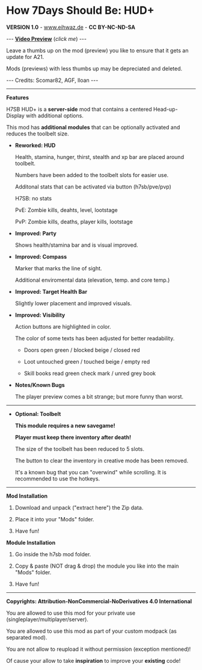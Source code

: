 # How 7Days Should Be: HUD+

**VERSION 1.0** - www.eihwaz.de - **CC BY-NC-ND-SA**

--- [**Video Preview**](https://www.youtube.com/watch?v=WHwMi6P5IW8) (*click me*) ---

Leave a thumbs up on the mod (preview) you like to ensure that it gets an update for A21.

Mods (previews) with less thumbs up may be depreciated and deleted.

--- Credits: Scomar82, AGF, lloan  ---

--- --- --- --- --- --- --- --- ---

**Features**

H7SB HUD+ is a **server-side** mod that contains a centered Head-up-Display with additional options.

This mod has **additional modules** that can be optionally activated and reduces the toolbelt size.

* **Reworked: HUD**
	
	Health, stamina, hunger, thirst, stealth and xp bar are placed around toolbelt.
	
	Numbers have been added to the toolbelt slots for easier use.
	
	Additonal stats that can be activated via button (h7sb/pve/pvp)
	
	H7SB: no stats
	
	PvE: Zombie kills, deahts, level, lootstage
	
	PvP: Zombie kills, deaths, player kills, lootstage
	
* **Improved: Party**

	Shows health/stamina bar and is visual improved.

* **Improved: Compass**

	Marker that marks the line of sight.
	
	Additional enviromental data (elevation, temp. and core temp.)

* **Improved: Target Health Bar**

	Slightly lower placement and improved visuals.

* **Improved: Visibility**
	
	Action buttons are highlighted in color.
	
	The color of some texts has been adjusted for better readability.

	- Doors open green / blocked beige / closed red 
	
	- Loot untouched green / touched beige / empty red
	
	- Skill books read green check mark / unred grey book
	
* **Notes/Known Bugs**

	The player preview comes a bit strange; but more funny than worst.

--- --- --- --- --- --- --- --- ---

* **Optional: Toolbelt**

	**This module requires a new savegame!**
	
	**Player must keep there inventory after death!**

	The size of the toolbelt has been reduced to 5 slots.
	
	The button to clear the inventory in creative mode has been removed.
	
	It's a known bug that you can "overwind" while scrolling. It is recommended to use the hotkeys.

--- --- --- --- --- --- --- --- ---

**Mod Installation**

1. Download and unpack ("extract here") the Zip data.

2. Place it into your "Mods" folder.

3. Have fun!

**Module Installation**

1. Go inside the h7sb mod folder.
	
2. Copy & paste (NOT drag & drop) the module you like into the main "Mods" folder.

3. Have fun!

--- --- --- --- --- --- --- --- ---

**Copyrights: Attribution-NonCommercial-NoDerivatives 4.0 International**

You are allowed to use this mod for your private use (singleplayer/multiplayer/server).

You are allowed to use this mod as part of your custom modpack (as separated mod).

You are not allow to reupload it without permission (exception mentioned)!

Of cause your allow to take **inspiration** to improve your **existing** code!
 
